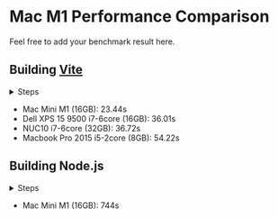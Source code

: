 # Mac M1 Performance Comparison

Feel free to add your benchmark result here.

## Building [Vite](https://github.com/vitejs/vite)

<details><summary>Steps</summary>

```sh
git clone https://github.com/vitejs/vite.git
cd vite
git checkout 06663a7
yarn
yarn workspace vite build
```

</details>

- Mac Mini M1 (16GB): 23.44s
- Dell XPS 15 9500 i7-6core (16GB): 36.01s
- NUC10 i7-6core (32GB): 36.72s
- Macbook Pro 2015 i5-2core (8GB): 54.22s

## Building Node.js

<details><summary>Steps</summary>

Follow https://github.com/nodejs/node/blob/master/BUILDING.md, run `time make -j4` to build Node.js and measure the time.

</details>

- Mac Mini M1 (16GB): 744s
